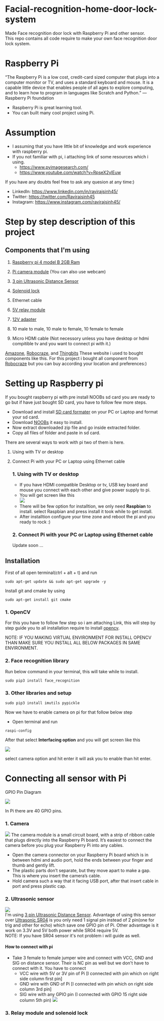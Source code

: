 # Facial-recognition-home-door-lock-system
Made Face recognition door lock with Raspberry Pi and other sensor.  
This repo contains all code require to make your own face recognition door lock system.  

# Raspberry Pi
“The Raspberry Pi is a low cost, credit-card sized computer that plugs into a computer
monitor or TV, and uses a standard keyboard and mouse. It is a capable little
device that enables people of all ages to explore computing, and to learn how to
program in languages like Scratch and Python.”    — Raspberry Pi foundation

* Raspberry Pi is great learning tool.
* You can built many cool project using Pi.

# Assumption 
* I assuming that you have little bit of knowledge and work experience with raspberry pi.
* If you not familiar with pi, i attaching link of some resources which i using.
    * https://www.pyimagesearch.com/ 
    * https://www.youtube.com/watch?v=RpseX2ylEuw

If you have any doubts feel free to ask any quesion at any time:)  
  * LinkedIn:  https://www.linkedin.com/in/ravirajsinh45/  
  * Twitter:   https://twitter.com/Ravirajsinh45  
  * Instagram: https://www.instagram.com/ravirajsinh45/ 


    

# Step by step description of this project

## Components that I'm using
1. [Raspberry pi 4 model B 2GB Ram](https://www.robocraze.com/raspberry-pi-4-ultimate-kit)   

2. [Pi camera module](https://www.robocraze.com/raspberry-pi-8mp-camera-v2-1080) (You can also use webcam)

3. [3 pin Ultrasonic Distance Sensor](https://www.thingbits.in/products/grove-ultrasonic-distance-sensor)

4. [Solenoid lock](https://www.robocraze.com/12v-dc-lock-electric-solenoid-assembly)

5. Ethernet cable

6. [5V relay module](https://www.robocraze.com/catalog/product/view/id/1660/s/2channel-relay-module-with-optocoupler/)

7. [12V adapter](https://www.robocraze.com/12-volts-1-ampere-adapter)

8. 10 male to male, 10 male to female, 10 female to female

9. Micro HDMI cable (Not necessory unless you have desktop or hdmi compitible tv and you want to connect pi with it.)

[Amazone](https://www.amazon.in/), [Robocraze](https://www.robocraze.com/), and [Thingbits](https://www.thingbits.in/) These website i used to bought components like this. For this project i bought all component from [Robocraze](https://www.robocraze.com/) but you can buy according your location and preferences:)



# Setting up Raspberry pi

If you bought raspberry pi with pre install NOOBs sd card you are ready to go but if have just bought SD card, you have to follow few more steps.
* Download and install [SD card formater](https://www.sdcard.org/downloads/formatter/) on your PC or Laptop and format your sd card.  
* Download [NOOBs](https://www.raspberrypi.org/downloads/noobs/) it easy to install.   
*  Now extract downloaded zip file and go inside extracted folder.
* Copy all files of folder and paste in sd card.

There are several ways to work with pi two of them is here.  
1. Using with TV or desktop
2. Connect Pi with your PC or Laptop using Ethernet cable


    ### 1. Using with TV or desktop
    * If you have HDMI compatible Desktop or tv, USB key board and mouse you connect with each other and  give power supply to pi.
    * You will get screen like this  
    ![](https://www.raspberrypi.org/documentation/installation/images/noobs.png)
    * There will be few option for installtion, we only need **Raspbian** to install. select Raspbian and press install it took while to get install.
    * After installtion configure your time zone and reboot the pi and you ready to rock :)

    ### 2. Connect Pi with your PC or Laptop using Ethernet cable
    Update soon ...


## Installation
First of all open terminal(ctrl + alt + t) and run
```
sudo apt-get update && sudo apt-get upgrade -y
```
Install git and cmake by using
```
sudo apt-get install git cmake
```

### 1. OpenCV

For this you have to follow few step so i am attaching Link, this will step by step guide you to all installation require to install [opencv](https://www.pyimagesearch.com/2019/09/16/install-opencv-4-on-raspberry-pi-4-and-raspbian-buster/).

NOTE: IF YOU MAKING VIRTUAL ENVIRONMENT FOR INSTALL OPENCV THAN MAKE SURE YOU INSTALL ALL BELOW PACKAGES IN SAME ENVIRONMENT.
### 2. Face recognition library

Run below command in your terminal, this will take while to install.
```
sudo pip3 install face_recognition
```

### 3. Other libraries and setup
```
sudo pip3 install imutils pypickle
```
Now we have to enable camera on pi for that follow below step
* Open terminal and run
```
raspi-config
```
After that select **Interfacing option** and you will get screen like this  

![](https://external-content.duckduckgo.com/iu/?u=https%3A%2F%2Ftse3.mm.bing.net%2Fth%3Fid%3DOIP.1nXSVe3RLWhk-cmOi5OxpAHaD3%26pid%3DApi&f=1)

select camera option and hit enter it will ask you to enable than hit enter.

  
    

# Connecting all sensor with Pi
GPIO Pin Diagram  

![](https://external-content.duckduckgo.com/iu/?u=https%3A%2F%2Ftse1.mm.bing.net%2Fth%3Fid%3DOIP.3314R8V6HKbVsmF2ld5tRgHaEQ%26pid%3DApi&f=1)

In Pi there are 40 GPIO pins.

### 1. Camera
![](https://github.com/ravirajsinh45/Face-recognition-home-door-lock-system/blob/master/assets/camera_module.jpeg)
The camera module is a small circuit board, with a strip of ribbon cable that plugs directly into the Raspberry Pi board. It’s easiest to connect the camera before you plug your Raspberry Pi into any cables.
* Open the camera connector on your Raspberry Pi board which is in between hdmi and audio port, hold the ends between your finger and thumb and gently lift. 
* The plastic parts don’t separate, but they move apart to make a gap. This is where you insert the camera’s cable.
* Hold camera such a way that it facing USB port, after that insert cable in port and press plastic cap.

### 2. Ultrasonic sensor

![](https://github.com/ravirajsinh45/Face-recognition-home-door-lock-system/blob/master/assets/ultrasonic_distance_sensor.jpeg)  
I'm using [3 pin Ultrasonic Distance Sensor](https://www.thingbits.in/products/grove-ultrasonic-distance-sensor). Advantage of using this sensor over [Ultrasonic SR04](https://lastminuteengineers.com/arduino-sr04-ultrasonic-sensor-tutorial/) is you only need 1 signal pin instead of 2 pin(one for trig and other for echo) which save one GPIO pin of Pi. Other advantage is it work on 3.3V and 5V both power while SR04 require 5V.  
NOTE: If you have SR04 sensor it's not problem i will guide as well.

#### How to connect with pi
* Take 3 female to female jumper wire and connect with VCC, GND and SIG on distance sensor. Their is NC pin as well but we don't have to connect with it.
You have to connect 
    * VCC wire with 5V or 3V pin of Pi [I connected with pin which on right side column first pin]
    * GND wire with GND of Pi [I connected with pin which on right side column 3rd pin]
    * SIG wire with any GPIO pin (I connected with GPIO 15 right side column 5th pin)
  ![](https://github.com/ravirajsinh45/Face-recognition-home-door-lock-system/blob/master/assets/ultrasonic_connection.jpeg)

### 3. Relay module and solenoid lock















